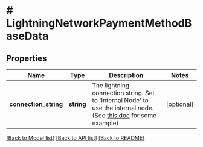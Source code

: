 # # LightningNetworkPaymentMethodBaseData

## Properties

Name | Type | Description | Notes
------------ | ------------- | ------------- | -------------
**connection_string** | **string** | The lightning connection string. Set to &#39;Internal Node&#39; to use the internal node. (See [this doc](https://github.com/btcpayserver/BTCPayServer.Lightning/blob/master/README.md#examples) for some example) | [optional]

[[Back to Model list]](../../README.md#models) [[Back to API list]](../../README.md#endpoints) [[Back to README]](../../README.md)
